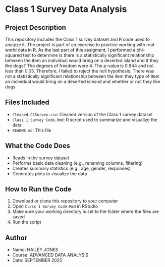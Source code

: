 # Class 1 Survey Data Analysis
## Project Description
This repository includes the Class 1 survey dataset and R code used to
analyze it. The project is part of an exercise to practice working with real-
world data in R. As the last part of this assigment, I performed a chi-squared 
test to determine Is there is a  statistically significant relationship between 
the item an individual would bring on a deserted island and if they like dogs?
The degrees of freedom were 4. The p-value is 0.644 and not less than 0.05. 
Therefore, I failed to reject the null hypothesis. There was not a statistically
significant relationship between the item they type of item an individual 
would bring on a deserted isleand and whether or not they like dogs.
## Files Included
- `Cleaned_C1Survey.csv`: Cleaned version of the Class 1 survey dataset
- `Class 1 Survey Code.Rmd`: R script used to summarize and visualize the data
- `README.md`: This file
## What the Code Does
- Reads in the survey dataset
- Performs basic data cleaning (e.g., renaming columns, filtering)
- Creates summary statistics (e.g., age, gender, responses)
- Generates plots to visualize the data
## How to Run the Code
1. Download or clone this repository to your computer
2. Open `Class 1 Survey Code.Rmd` in RStudio
3. Make sure your working directory is set to the folder where the files are
saved
4. Run the script
## Author
- Name: HAILEY JONES
- Course: ADVANCED DATA ANALYSIS
- Date: SEPTEMBER 2025